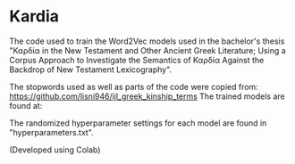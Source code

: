 # Kardia
The code used to train the Word2Vec models used in the bachelor's thesis "Καρδία in the New Testament and Other Ancient Greek Literature; Using a Corpus Approach to Investigate the Semantics of Καρδία Against the Backdrop of New Testament Lexicography".

The stopwords used as well as parts of the code were copied from: https://github.com/lisni946/ijl_greek_kinship_terms
The trained models are found at: 

The randomized hyperparameter settings for each model are found in "hyperparameters.txt".

(Developed using Colab)
